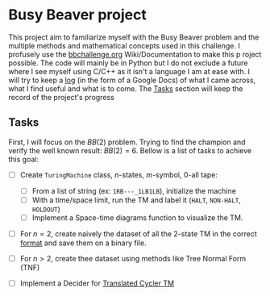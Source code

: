 # Busy Beaver project
 This project aim to familiarize myself with the Busy Beaver problem and the multiple methods and mathematical concepts used in this challenge. I profusely use the [bbchallenge.org](https://bbchallenge.org) Wiki/Documentation to make this p    roject possible. The code will mainly be in Python but I do not exclude a future where I see myself using C/C++ as it isn't a language I am at ease with. I will try to keep a [log](https://docs.google.com/document/d/1KZJ1Nu9Quzz82vr_PGDgmZnZ-_PK_ruw39SiqjyxU7U/edit?usp=sharing) (in the form of a Google Docs) of what I came across, what I find useful and what is to come. The [Tasks](#tasks) section will keep the record of the project's progress

## Tasks

First, I will focus on the $BB(2)$ problem. Trying to find the champion and verify the well known result: $BB(2)=6$. Bellow is a list of tasks to achieve this goal:

- [ ] Create ```TuringMachine``` class, $n$-states, $m$-symbol, $0$-all tape: 

  - [ ] From a list of string (ex: ```1RB---_1LB1LB```), initialize the machine
  - [ ] With a time/space limit, run the TM and label it (```HALT```, ```NON-HALT```, ```HOLDOUT```)
  - [ ] Implement a Space-time diagrams function to visualize the TM.

- [ ] For $n=2$, create naively the dataset of all the 2-state TM in the correct [format](https://bbchallenge.org/method#format) and save them on a binary file.
- [ ] For $n>2$, create thee dataset using methods like Tree Normal Form (TNF)

- [ ] Implement a Decider for [Translated Cycler TM](https://wiki.bbchallenge.org/wiki/Translated_cycler)



